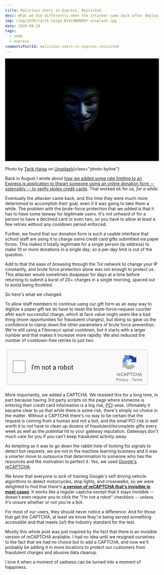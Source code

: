 ```yaml
---
title: Malicious Users in Express, Revisited
desc: What we did differently when the attacker came back after deploying our initial protections.
img: /img/2020/tarik-haiga-BxELNNMN88Y-unsplash.jpg
date: 2020-09-18
tags:
  - node
  - express
commentsPostId: malicious-users-in-express-revisited
---
```


![Anonymous mask](/img/2020/tarik-haiga-BxELNNMN88Y-unsplash.jpg)

Photo by <a href="https://unsplash.com/@tar1k?utm_source=unsplash&utm_medium=referral&utm_content=creditCopyText">Tarik Haiga</a> on <a href="https://unsplash.com/s/photos/anonymous?utm_source=unsplash&utm_medium=referral&utm_content=creditCopyText">Unsplash</a>{class="photo-byline"}

Back in August I wrote about [how we added some rate limiting to an Express.js application to thwart someone using an online donation form -- ostensibly -- to verify stolen credit cards](/blog/2020/rate-limiting-a-malicious-user-in-express/). That worked ok for us, _for a while._

Eventually the attacker came back, and this time they were much more determined to accomplish their goal, even if it was going to take them a while. The problem with the brute-force protection that we added is that it has to have some leeway for legitimate users. It's not unheard of for a person to have a declined card or even two, so you have to allow at least a few retries without any cooldown period enforced.

Further, we found that our donation form is such a usable interface that school staff are using it to charge some credit card gifts submitted via paper forms. This makes it totally legitimate for a single person (ip address) to make 10 or more donations in a single day; so a per-day limit is out of the question.

Add to that the ease of browsing through the Tor network to change your IP constantly, and brute force protection alone was not enough to protect us. This attacker would sometimes disapepar for days at a time before returning to submit a burst of 20+ charges in a single morning, spaced out to avoid being throttled.

So here's what we changed.

To allow staff members to continue using our gift form as an easy way to digitize a paper gift we do have to reset the brute-force-request-counter after each successful charge, which at face value might seem like a bad thing (more opportunities for fraudulent charges), but doing so gave us the confidence to clamp down the other parameters of brute force prevention. We're still using a Fibonacci spiral cooldown, but it starts with a larger number and that makes it increase more rapidly. We also reduced the number of cooldown-free retries to just two.

![Screen shot of Google's infamous "I'm not a robot" checkbox CAPTCHA](/img/2020/Im_not_a_robot.jpg)

More importantly, we added a CAPTCHA. We resisted this for a long time, in part because having 3rd party scripts on the page where someone is entering their credit card information is a big risk, [PCI](https://www.pcisecuritystandards.org/)-wise. Ultimately it became clear to us that while there is some risk, there's simply no choice in the matter. Without a CAPTCHA there's no way to be certain that the request is coming from a human and not a bot; and the small PCI risk is well worth it to not have to clean up dozens of fraudulent/incomplete gifts every week as well as the potential hit to your gateway reputation. Gateways don't much care for you if you can't keep fraudulent activity away.

As tempting as it was to go down the rabbit hole of looking for signals to detect bot requests, we are not in the machine learning business and it was a smarter move to outsource that determination to someone who has the resources and the motivation to perfect it. Yes, we used [Google's reCAPTCHA](https://developers.google.com/recaptcha/).

We know that everyone is sick of training Google's self driving vehicle algorithms to detect motorcycles, stop lights, and crosswalks, so we were delighted to find that there's [**a version of reCAPTCHA that's invisible in most cases**](https://developers.google.com/recaptcha/docs/invisible). It works like a regular captcha except that it stays invisible -- doesn't even require you to click the "I'm not a robot" checkbox -- unless it's unsure whether or not you're a bot.

For most of our users, they should never notice a difference. And for those that get the CAPTCHA, at least we know they're being served something accessible and that meets (is!) the industry standard for the test.

Mostly this whole post was just inspired by the fact that there is an invisible version of reCAPTCHA available. I had no idea until we resigned ourselves to the fact that we had no choice but to add a CAPTCHA, and now we'll probably be adding it in more locations to protect our customers from fraudulent charges and abusive data cleanup.

I love it when a moment of sadness can be turned into a moment of happiness.
